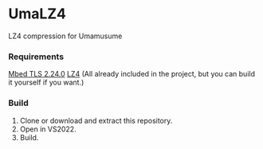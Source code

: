 # UmaLZ4

LZ4 compression for Umamusume

### Requirements
[Mbed TLS 2.24.0](https://github.com/Mbed-TLS/mbedtls)
[LZ4](https://github.com/lz4/lz4)
(All already included in the project, but you can build it yourself if you want.)

### Build
1. Clone or download and extract this repository.
2. Open in VS2022.
3. Build.
